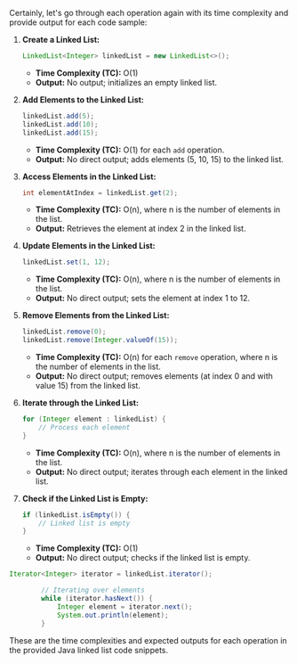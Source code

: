Certainly, let's go through each operation again with its time complexity and provide output for each code sample:

1. **Create a Linked List:**
   ```java
   LinkedList<Integer> linkedList = new LinkedList<>();
   ```
   - **Time Complexity (TC):** O(1)
   - **Output:** No output; initializes an empty linked list.

2. **Add Elements to the Linked List:**
   ```java
   linkedList.add(5);
   linkedList.add(10);
   linkedList.add(15);
   ```
   - **Time Complexity (TC):** O(1) for each `add` operation.
   - **Output:** No direct output; adds elements (5, 10, 15) to the linked list.

3. **Access Elements in the Linked List:**
   ```java
   int elementAtIndex = linkedList.get(2);
   ```
   - **Time Complexity (TC):** O(n), where n is the number of elements in the list.
   - **Output:** Retrieves the element at index 2 in the linked list.

4. **Update Elements in the Linked List:**
   ```java
   linkedList.set(1, 12);
   ```
   - **Time Complexity (TC):** O(n), where n is the number of elements in the list.
   - **Output:** No direct output; sets the element at index 1 to 12.

5. **Remove Elements from the Linked List:**
   ```java
   linkedList.remove(0);
   linkedList.remove(Integer.valueOf(15));
   ```
   - **Time Complexity (TC):** O(n) for each `remove` operation, where n is the number of elements in the list.
   - **Output:** No direct output; removes elements (at index 0 and with value 15) from the linked list.

6. **Iterate through the Linked List:**
   ```java
   for (Integer element : linkedList) {
       // Process each element
   }
   ```
   - **Time Complexity (TC):** O(n), where n is the number of elements in the list.
   - **Output:** No direct output; iterates through each element in the linked list.

7. **Check if the Linked List is Empty:**
   ```java
   if (linkedList.isEmpty()) {
       // Linked list is empty
   }
   ```
   - **Time Complexity (TC):** O(1)
   - **Output:** No direct output; checks if the linked list is empty.

```java
Iterator<Integer> iterator = linkedList.iterator();

        // Iterating over elements
        while (iterator.hasNext()) {
            Integer element = iterator.next();
            System.out.println(element);
        }
```

These are the time complexities and expected outputs for each operation in the provided Java linked list code snippets.